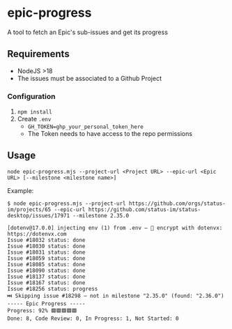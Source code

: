 # epic-progress

A tool to fetch an Epic's sub-issues and get its progress

## Requirements

- NodeJS >18
- The issues must be associated to a Github Project

### Configuration

1. `npm install`
2. Create `.env`
   - `GH_TOKEN=ghp_your_personal_token_here`
   - The Token needs to have access to the repo permissions

## Usage

```shell
node epic-progress.mjs --project-url <Project URL> --epic-url <Epic URL> [--milestone <milestone name>]
```

Example:
```shell
$ node epic-progress.mjs --project-url https://github.com/orgs/status-im/projects/65 --epic-url https://github.com/status-im/status-desktop/issues/17971 --milestone 2.35.0

[dotenv@17.0.0] injecting env (1) from .env – 🔐 encrypt with dotenvx: https://dotenvx.com
Issue #18032 status: done
Issue #18030 status: done
Issue #18031 status: done
Issue #18059 status: done
Issue #18085 status: done
Issue #18090 status: done
Issue #18137 status: done
Issue #18167 status: done
Issue #18256 status: progress
⏭️ Skipping issue #18298 — not in milestone "2.35.0" (found: "2.36.0")
----- Epic Progress -----
Progress: 92% 🟩🟩🟩🟩🟩
Done: 8, Code Review: 0, In Progress: 1, Not Started: 0
```